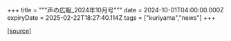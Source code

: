 +++
title = """声の広報_2024年10月号"""
date = 2024-10-01T04:00:00.000Z
expiryDate = 2025-02-22T18:27:40.114Z
tags = ["kuriyama","news"]
+++


[[source]](https://www.town.kuriyama.hokkaido.jp/site/koho/29106.html)
